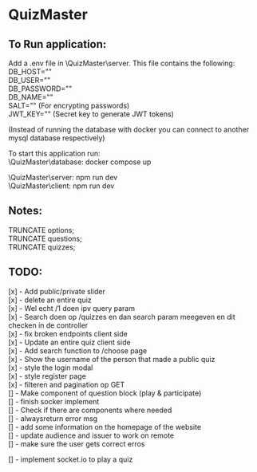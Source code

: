 # QuizMaster
## To Run application:
Add a .env file in \QuizMaster\server. This file contains the following:  
DB_HOST=""  
DB_USER=""  
DB_PASSWORD=""  
DB_NAME=""  
SALT="" (For encrypting passwords)  
JWT_KEY="" (Secret key to generate JWT tokens)  

(Instead of running the database with docker you can connect to another mysql database respectively)

To start this application run:  
\QuizMaster\database: docker compose up   
  
\QuizMaster\server: npm run dev  
\QuizMaster\client: npm run dev  

## Notes:
TRUNCATE options;  
TRUNCATE questions;  
TRUNCATE quizzes; 

## TODO:
[x] - Add public/private slider  
[x] - delete an entire quiz  
[x] - Wel echt /1 doen ipv query param  
[x] - Search doen op /quizzes en dan search param meegeven en dit checken in de controller  
[x] - fix broken endpoints client side  
[x] - Update an entire quiz client side  
[x] - Add search function to /choose page  
[x] - Show the username of the person that made a public quiz  
[x] - style the login modal  
[x] - style register page  
[x] - filteren and pagination op GET  
[] - Make component of question block (play  & participate)  
[] - finish socker implement  
[] - Check if there are components where needed  
[] - alwaysreturn error msg  
[] - add some information on the homepage of the website   
[] - update audience and issuer to work on remote  
[] - make sure the user gets correct erros    

[] - implement socket.io to play a quiz  
 
